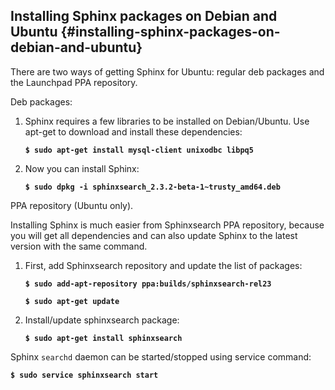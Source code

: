## Installing Sphinx packages on Debian and Ubuntu {#installing-sphinx-packages-on-debian-and-ubuntu}

There are two ways of getting Sphinx for Ubuntu: regular deb packages and the Launchpad PPA repository.

Deb packages:

1.  Sphinx requires a few libraries to be installed on Debian/Ubuntu. Use apt-get to download and install these dependencies:

    **`$ sudo apt-get install mysql-client unixodbc libpq5`**
2.  Now you can install Sphinx:

    **`$ sudo dpkg -i sphinxsearch_2.3.2-beta-1~trusty_amd64.deb`**

PPA repository (Ubuntu only).

Installing Sphinx is much easier from Sphinxsearch PPA repository, because you will get all dependencies and can also update Sphinx to the latest version with the same command.

1.  First, add Sphinxsearch repository and update the list of packages:

    **`$ sudo add-apt-repository ppa:builds/sphinxsearch-rel23`**

    **`$ sudo apt-get update`**

2.  Install/update sphinxsearch package:

    **`$ sudo apt-get install sphinxsearch`**

Sphinx `searchd` daemon can be started/stopped using service command:

**`$ sudo service sphinxsearch start`**